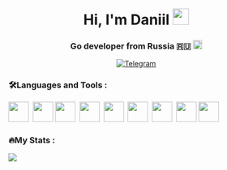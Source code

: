 <div id="header" align="center">
    <h1>Hi, I'm Daniil
    <img src="https://github.com/blackcater/blackcater/raw/main/images/Hi.gif" height="32"/></h1>
    <h3>Go developer from Russia 🇷🇺
    <img src="https://www.get-emoji.com/images/emoji/1f1f7-1f1fa.png" height="18"/></h3>
</div>

<div id="socials" align="center">
  <a href="https://t.me/GoGoGewinn">
    <img src="https://img.shields.io/badge/Telegram-blue?style=for-the-badge&logo=telegram&logoColor=white" alt="Telegram"/>
  </a>
</div>

### 🛠️Languages and Tools :
<img src="https://cdn.jsdelivr.net/gh/devicons/devicon@latest/icons/go/go-original-wordmark.svg" width="40" height="40"/>&nbsp;
<img src="https://cdn.jsdelivr.net/gh/devicons/devicon@latest/icons/postgresql/postgresql-original-wordmark.svg" width="40" height="40"/>
<img src="https://cdn.jsdelivr.net/gh/devicons/devicon@latest/icons/postman/postman-original.svg" width="40" height="40"/>&nbsp;
<img src="https://cdn.jsdelivr.net/gh/devicons/devicon@latest/icons/docker/docker-original-wordmark.svg" width="40" height="40"/>&nbsp;
<img src="https://cdn.jsdelivr.net/gh/devicons/devicon@latest/icons/grpc/grpc-original.svg" width="40" height="40"/>&nbsp;
<img src="https://cdn.jsdelivr.net/gh/devicons/devicon@latest/icons/nginx/nginx-original.svg" width="40" height="40"/>&nbsp;
<img src="https://cdn.jsdelivr.net/gh/devicons/devicon@latest/icons/firebase/firebase-original-wordmark.svg" width="40" height="40"/>&nbsp;
<img src="https://cdn.jsdelivr.net/gh/devicons/devicon@latest/icons/jira/jira-original-wordmark.svg" width="40" height="40"/>
<img src="https://cdn.jsdelivr.net/gh/devicons/devicon@latest/icons/swagger/swagger-original.svg" width="40" height="40"/>&nbsp;

### 🔥My Stats :
![](http://github-profile-summary-cards.vercel.app/api/cards/stats?username=Gewinn2&theme=dracula)
